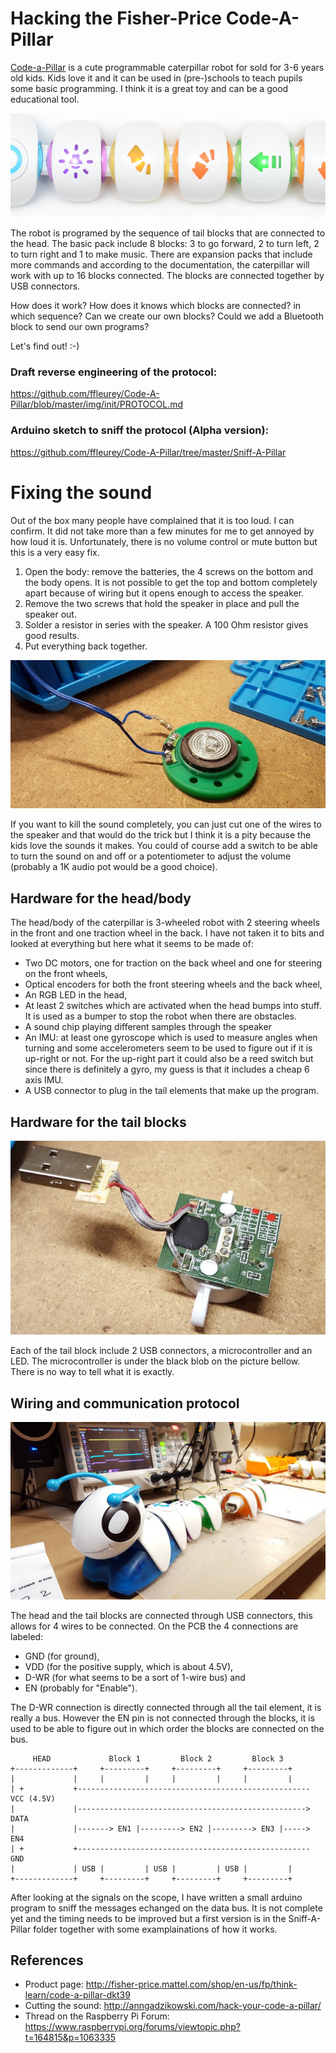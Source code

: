 # Hacking the Fisher-Price Code-A-Pillar 

[Code-a-Pillar](http://fisher-price.mattel.com/shop/en-us/fp/think-learn/code-a-pillar-dkt39) is a cute programmable caterpillar robot for sold for 3-6 years old kids. Kids love it and it can be used in (pre-)schools to teach pupils some basic programming. I think it is a great toy and can be a good educational tool. 

![Picture](img/tail640.jpg  "Tail")

The robot is programed by the sequence of tail blocks that are connected to the head. The basic pack include 8 blocks: 3 to go forward, 2 to turn left, 2 to turn right and 1 to make music. There are expansion packs that include more commands and according to the documentation, the caterpillar will work with up to 16 blocks connected. The blocks are connected together by USB connectors. 

How does it work? How does it knows which blocks are connected? in which sequence? Can we create our own blocks? Could we add a Bluetooth block to send our own programs?

Let's find out! :-)

### Draft reverse engineering of the protocol: 
https://github.com/ffleurey/Code-A-Pillar/blob/master/img/init/PROTOCOL.md

### Arduino sketch to sniff the protocol (Alpha version): 
https://github.com/ffleurey/Code-A-Pillar/tree/master/Sniff-A-Pillar

# Fixing the sound

Out of the box many people have complained that it is too loud. I can confirm. It did not take more than a few minutes for me to get annoyed by how loud it is. Unfortunately, there is no volume control or mute button but this is a very easy fix. 

1. Open the body: remove the batteries, the 4 screws on the bottom and the body opens. It is not possible to get the top and bottom completely apart because of wiring but it opens enough to access the speaker.
2. Remove the two screws that hold the speaker in place and pull the speaker out.
3. Solder a resistor in series with the speaker. A 100 Ohm resistor gives good results.
4. Put everything back together.

![Speaker Picture](img/speaker.jpg  "Speaker")

If you want to kill the sound completely, you can just cut one of the wires to the speaker and that would do the trick but I think it is a pity because the kids love the sounds it makes. You could of course add a switch to be able to turn the sound on and off or a potentiometer to adjust the volume (probably a 1K audio pot would be a good choice).


## Hardware for the head/body

The head/body of the caterpillar is 3-wheeled robot with 2 steering wheels in the front and one traction wheel in the back. I have not taken it to bits and looked at everything but here what it seems to be made of:

- Two DC motors, one for traction on the back wheel and one for steering on the front wheels,
- Optical encoders for both the front steering wheels and the back wheel,
- An RGB LED in the head,
- At least 2 switches which are activated when the head bumps into stuff. It is used as a bumper to stop the robot when there are obstacles.
- A sound chip playing different samples through the speaker
- An IMU: at least one gyroscope which is used to measure angles when turning and some accelerometers seem to be used to figure out if it is up-right or not. For the up-right part it could also be a reed switch but since there is definitely a gyro, my guess is that it includes a cheap 6 axis IMU. 
- A USB connector to plug in the tail elements that make up the program.

## Hardware for the tail blocks

![Block Wiring Picture](img/module.jpg  "Block Wiring")

Each of the tail block include 2 USB connectors, a microcontroller and an LED. The microcontroller is under the black blob on the picture bellow. There is no way to tell what it is exactly.

## Wiring and communication protocol

![Picture](img/codeapillar.jpg  "Code A Pillar")

The head and the tail blocks are connected through USB connectors, this allows for 4 wires to be connected. On the PCB the 4 connections are labeled:

- GND (for ground), 
- VDD (for the positive supply, which is about 4.5V), 
- D-WR (for what seems to be a sort of 1-wire bus) and 
- EN (probably for "Enable").

The D-WR connection is directly connected through all the tail element, it is really a bus. However the EN pin is not connected through the blocks, it is used to be able to figure out in which order the blocks are connected on the bus.

	     HEAD             Block 1         Block 2         Block 3
	+-------------+     +---------+     +---------+     +---------+
	|             |     |         |     |         |     |         |
	| +           +---------------------------------------------------- VCC (4.5V)
	|             |---------------------------------------------------> DATA
	|             |-------> EN1 |---------> EN2 |---------> EN3 |-----> EN4
	| +           +---------------------------------------------------- GND
	|             | USB |         | USB |         | USB |         |
	+-------------+     +---------+     +---------+     +---------+


After looking at the signals on the scope, I have written a small arduino program to sniff the messages echanged on the data bus. It is not complete yet and the timing needs to be improved but a first version is in the Sniff-A-Pillar folder together with some examplainations of how it works.

## References

- Product page: http://fisher-price.mattel.com/shop/en-us/fp/think-learn/code-a-pillar-dkt39
- Cutting the sound: http://anngadzikowski.com/hack-your-code-a-pillar/
- Thread on the Raspberry Pi Forum: https://www.raspberrypi.org/forums/viewtopic.php?t=164815&p=1063335

